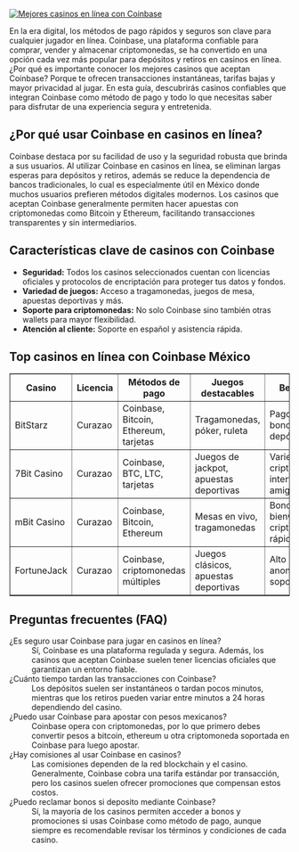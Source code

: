 [![Mejores casinos en línea con Coinbase](https://123-caf.pages.dev/gitsignup.png)](https://vrmoo.ru/Bt82HjjY)

<p>En la era digital, los métodos de pago rápidos y seguros son clave para cualquier jugador en línea. Coinbase, una plataforma confiable para comprar, vender y almacenar criptomonedas, se ha convertido en una opción cada vez más popular para depósitos y retiros en casinos en línea. ¿Por qué es importante conocer los mejores casinos que aceptan Coinbase? Porque te ofrecen transacciones instantáneas, tarifas bajas y mayor privacidad al jugar. En esta guía, descubrirás casinos confiables que integran Coinbase como método de pago y todo lo que necesitas saber para disfrutar de una experiencia segura y entretenida.</p>  <h2>¿Por qué usar Coinbase en casinos en línea?</h2> <p>Coinbase destaca por su facilidad de uso y la seguridad robusta que brinda a sus usuarios. Al utilizar Coinbase en casinos en línea, se eliminan largas esperas para depósitos y retiros, además se reduce la dependencia de bancos tradicionales, lo cual es especialmente útil en México donde muchos usuarios prefieren métodos digitales modernos. Los casinos que aceptan Coinbase generalmente permiten hacer apuestas con criptomonedas como Bitcoin y Ethereum, facilitando transacciones transparentes y sin intermediarios.</p>  <h2>Características clave de casinos con Coinbase</h2> <ul>   <li><strong>Seguridad:</strong> Todos los casinos seleccionados cuentan con licencias oficiales y protocolos de encriptación para proteger tus datos y fondos.</li>   <li><strong>Variedad de juegos:</strong> Acceso a tragamonedas, juegos de mesa, apuestas deportivas y más.</li>   <li><strong>Soporte para criptomonedas:</strong> No solo Coinbase sino también otras wallets para mayor flexibilidad.</li>   <li><strong>Atención al cliente:</strong> Soporte en español y asistencia rápida.</li> </ul>  <h2>Top casinos en línea con Coinbase México</h2> <table border="1" cellpadding="8" cellspacing="0">   <thead>     <tr>       <th>Casino</th>       <th>Licencia</th>       <th>Métodos de pago</th>       <th>Juegos destacables</th>       <th>Beneficios</th>     </tr>   </thead>   <tbody>     <tr>       <td>BitStarz</td>       <td>Curazao</td>       <td>Coinbase, Bitcoin, Ethereum, tarjetas</td>       <td>Tragamonedas, póker, ruleta</td>       <td>Pagos rápidos, bono sin depósito</td>     </tr>     <tr>       <td>7Bit Casino</td>       <td>Curazao</td>       <td>Coinbase, BTC, LTC, tarjetas</td>       <td>Juegos de jackpot, apuestas deportivas</td>       <td>Variedad de criptomonedas, interfaz amigable</td>     </tr>     <tr>       <td>mBit Casino</td>       <td>Curazao</td>       <td>Coinbase, Bitcoin, Ethereum</td>       <td>Mesas en vivo, tragamonedas</td>       <td>Bono de bienvenida en cripto, retiros rápidos</td>     </tr>     <tr>       <td>FortuneJack</td>       <td>Curazao</td>       <td>Coinbase, criptomonedas múltiples</td>       <td>Juegos clásicos, apuestas deportivas</td>       <td>Alto nivel de anonimato, soporte 24/7</td>     </tr>   </tbody> </table>  <h2>Preguntas frecuentes (FAQ)</h2> <dl>   <dt>¿Es seguro usar Coinbase para jugar en casinos en línea?</dt>   <dd>Sí, Coinbase es una plataforma regulada y segura. Además, los casinos que aceptan Coinbase suelen tener licencias oficiales que garantizan un entorno fiable.</dd>    <dt>¿Cuánto tiempo tardan las transacciones con Coinbase?</dt>   <dd>Los depósitos suelen ser instantáneos o tardan pocos minutos, mientras que los retiros pueden variar entre minutos a 24 horas dependiendo del casino.</dd>    <dt>¿Puedo usar Coinbase para apostar con pesos mexicanos?</dt>   <dd>Coinbase opera con criptomonedas, por lo que primero debes convertir pesos a bitcoin, ethereum u otra criptomoneda soportada en Coinbase para luego apostar.</dd>    <dt>¿Hay comisiones al usar Coinbase en casinos?</dt>   <dd>Las comisiones dependen de la red blockchain y el casino. Generalmente, Coinbase cobra una tarifa estándar por transacción, pero los casinos suelen ofrecer promociones que compensan estos costos.</dd>    <dt>¿Puedo reclamar bonos si deposito mediante Coinbase?</dt>   <dd>Sí, la mayoría de los casinos permiten acceder a bonos y promociones si usas Coinbase como método de pago, aunque siempre es recomendable revisar los términos y condiciones de cada casino.</dd> </dl>